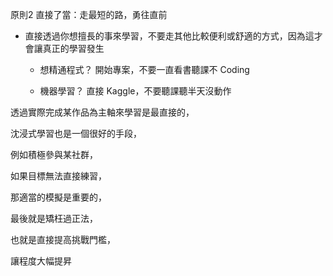 原則2  直接了當：走最短的路，勇往直前

- 直接透過你想擅長的事來學習，不要走其他比較便利或舒適的方式，因為這才會讓真正的學習發生

   - 想精通程式？ 開始專案，不要一直看書聽課不 Coding

   - 機器學習？ 直接 Kaggle，不要聽課聽半天沒動作

透過實際完成某作品為主軸來學習是最直接的，

沈浸式學習也是一個很好的手段，

例如積極參與某社群，

如果目標無法直接練習，

那適當的模擬是重要的，

最後就是矯枉過正法，

也就是直接提高挑戰門檻，

讓程度大幅提昇